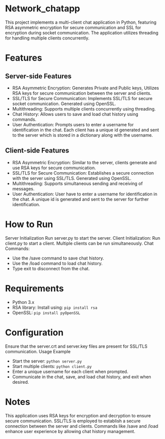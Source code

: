 # Network_chatapp
This project implements a multi-client chat application in Python, featuring RSA asymmetric encryption for secure communication and SSL for encryption during socket communication. The application utilizes threading for handling multiple clients concurrently.

# Features
## Server-side Features
*	RSA Asymmetric Encryption: Generates Private and Public keys, Utilizes RSA keys for secure communication between the server and clients.
*	SSL/TLS for Secure Communication: Implements SSL/TLS for secure socket communication. Generated using OpenSSL.
*	Multithreading: Supports multiple clients concurrently using threading.
*	Chat History: Allows users to save and load chat history using commands.
*	User Authentication: Prompts users to enter a username for identification in the chat. Each client has a unique id generated and sent to the server which is stored in a dictionary along with the username.


## Client-side Features
*	RSA Asymmetric Encryption: Similar to the server, clients generate and use RSA keys for secure communication.
*	SSL/TLS for Secure Communication: Establishes a secure connection with the server using SSL/TLS. Generated using OpenSSL.
*	Multithreading: Supports simultaneous sending and receiving of messages.
*	User Authentication: User have to enter a username for identification in the chat. A unique id is generated and sent to the server for further identification.

# How to Run
Server Initialization
Run server.py to start the server.
Client Initialization:
Run client.py to start a client.
Multiple clients can be run simultaneously.
Chat Commands:
*	Use the /save command to save chat history.
*	Use the /load command to load chat history.
*	Type exit to disconnect from the chat.

# Requirements
* Python 3.x
* RSA library: Install using:
`pip install rsa`
* OpenSSL:
`pip install pyOpenSSL`



# Configuration
Ensure that the server.crt and server.key files are present for SSL/TLS communication.
Usage Example
*	Start the server:
`python server.py`
*	Start multiple clients:
`python client.py`
*	Enter a unique username for each client when prompted.
*	Communicate in the chat, save, and load chat history, and exit when desired.

# Notes
This application uses RSA keys for encryption and decryption to ensure secure communication.
SSL/TLS is employed to establish a secure connection between the server and clients.
Commands like /save and /load enhance user experience by allowing chat history management.


